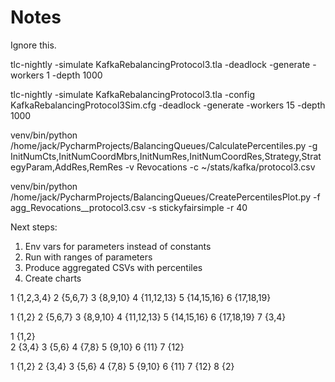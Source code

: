 # Notes

Ignore this.

tlc-nightly -simulate KafkaRebalancingProtocol3.tla -deadlock -generate -workers 1 -depth 1000

tlc-nightly -simulate KafkaRebalancingProtocol3.tla -config KafkaRebalancingProtocol3Sim.cfg -deadlock -generate -workers 15 -depth 1000

venv/bin/python /home/jack/PycharmProjects/BalancingQueues/CalculatePercentiles.py -g InitNumCts,InitNumCoordMbrs,InitNumRes,InitNumCoordRes,Strategy,StrategyParam,AddRes,RemRes -v Revocations -c ~/stats/kafka/protocol3.csv

venv/bin/python /home/jack/PycharmProjects/BalancingQueues/CreatePercentilesPlot.py -f agg_Revocations__protocol3.csv -s stickyfairsimple -r 40

Next steps:
1. Env vars for parameters instead of constants
2. Run with ranges of parameters
3. Produce aggregated CSVs with percentiles
4. Create charts

1 {1,2,3,4}
2 {5,6,7}
3 {8,9,10}
4 {11,12,13}
5 {14,15,16}
6 {17,18,19}

1 {1,2}
2 {5,6,7}
3 {8,9,10}
4 {11,12,13}
5 {14,15,16}
6 {17,18,19}
7 {3,4}


1 {1,2}      
2 {3,4}
3 {5,6} 
4 {7,8} 
5 {9,10} 
6 {11}
7 {12} 

1 {1,2}
2 {3,4}
3 {5,6}
4 {7,8}
5 {9,10}
6 {11}
7 {12}
8 {2}